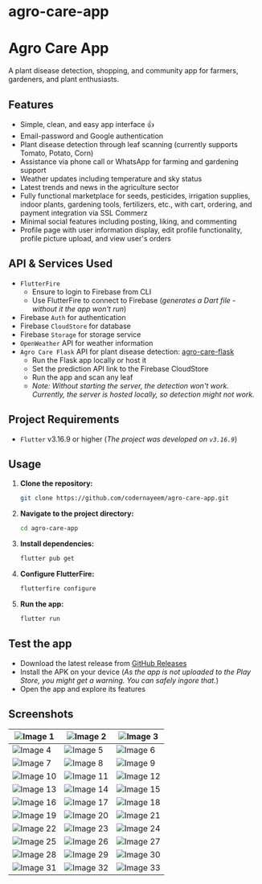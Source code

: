 # agro-care-app
# Agro Care App

A plant disease detection, shopping, and community app for farmers, gardeners, and plant enthusiasts.

## Features
- Simple, clean, and easy app interface 👍
- Email-password and Google authentication
- Plant disease detection through leaf scanning (currently supports Tomato, Potato, Corn)
- Assistance via phone call or WhatsApp for farming and gardening support
- Weather updates including temperature and sky status
- Latest trends and news in the agriculture sector
- Fully functional marketplace for seeds, pesticides, irrigation supplies, indoor plants, gardening tools, fertilizers, etc., with cart, ordering, and payment integration via SSL Commerz
- Minimal social features including posting, liking, and commenting
- Profile page with user information display, edit profile functionality, profile picture upload, and view user's orders

## API & Services Used
- `FlutterFire`
    * Ensure to login to Firebase from CLI
    * Use FlutterFire to connect to Firebase (_generates a Dart file - without it the app won't run_)
- Firebase `Auth` for authentication
- Firebase `CloudStore` for database
- Firebase `Storage` for storage service
- `OpenWeather` API for weather information
- `Agro Care Flask` API for plant disease detection: [agro-care-flask](https://github.com/codernayeem/agro-care-flask)
    * Run the Flask app locally or host it
    * Set the prediction API link to the Firebase CloudStore
    * Run the app and scan any leaf
    * _Note: Without starting the server, the detection won't work. Currently, the server is hosted locally, so detection might not work._

## Project Requirements
- `Flutter` v3.16.9 or higher (_The project was developed on `v3.16.9`_)

## Usage

1. **Clone the repository:**
    ```bash
    git clone https://github.com/codernayeem/agro-care-app.git
    ```
2. **Navigate to the project directory:**
    ```bash
    cd agro-care-app
    ```
3. **Install dependencies:**
    ```bash
    flutter pub get
    ```
4. **Configure FlutterFire:**
    ```bash
    flutterfire configure
    ```
5. **Run the app:**
    ```bash
    flutter run
    ```

## Test the app
- Download the latest release from [GitHub Releases](https://github.com/codernayeem/agro-care-app/releases)
- Install the APK on your device (_As the app is not uploaded to the Play Store, you might get a warning. You can safely ingore that._)
- Open the app and explore its features

## Screenshots

| ![Image 1](README_images/1.jpg) | ![Image 2](README_images/2.jpg) | ![Image 3](README_images/3.jpg) |
|---------------------------------|---------------------------------|---------------------------------|
| ![Image 4](README_images/4.jpg) | ![Image 5](README_images/5.jpg) | ![Image 6](README_images/6.jpg) |
| ![Image 7](README_images/7.jpg) | ![Image 8](README_images/8.jpg) | ![Image 9](README_images/9.jpg) |
| ![Image 10](README_images/10.jpg) | ![Image 11](README_images/11.jpg) | ![Image 12](README_images/12.jpg) |
| ![Image 13](README_images/13.jpg) | ![Image 14](README_images/14.jpg) | ![Image 15](README_images/15.jpg) |
| ![Image 16](README_images/16.jpg) | ![Image 17](README_images/17.jpg) | ![Image 18](README_images/18.jpg) |
| ![Image 19](README_images/19.jpg) | ![Image 20](README_images/20.jpg) | ![Image 21](README_images/21.jpg) |
| ![Image 22](README_images/22.jpg) | ![Image 23](README_images/23.jpg) | ![Image 24](README_images/24.jpg) |
| ![Image 25](README_images/25.jpg) | ![Image 26](README_images/26.jpg) | ![Image 27](README_images/27.jpg) |
| ![Image 28](README_images/28.jpg) | ![Image 29](README_images/29.jpg) | ![Image 30](README_images/30.jpg) |
| ![Image 31](README_images/31.jpg) | ![Image 32](README_images/32.jpg) | ![Image 33](README_images/33.jpg) |
